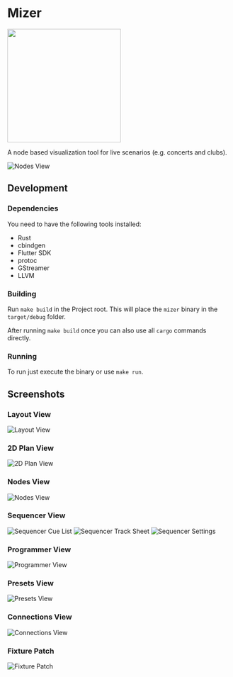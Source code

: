 # Mizer

<img src="assets/logo@512.png" width="256px" />

A node based visualization tool for live scenarios (e.g. concerts and clubs).

![Nodes View](docs/screenshots/nodes.png)

## Development

### Dependencies

You need to have the following tools installed:

* Rust
* cbindgen
* Flutter SDK
* protoc
* GStreamer
* LLVM

### Building

Run `make build` in the Project root. This will place the `mizer` binary in the `target/debug` folder.

After running `make build` once you can also use all `cargo` commands directly.

### Running

To run just execute the binary or use `make run`.

## Screenshots

### Layout View
![Layout View](docs/screenshots/layout.png)

### 2D Plan View
![2D Plan View](docs/screenshots/plan.png)

### Nodes View
![Nodes View](docs/screenshots/nodes.png)

### Sequencer View
![Sequencer Cue List](docs/screenshots/sequencer_cue_list.png)
![Sequencer Track Sheet](docs/screenshots/sequencer_track_sheet.png)
![Sequencer Settings](docs/screenshots/sequencer_settings.png)

### Programmer View
![Programmer View](docs/screenshots/programmer.png)

### Presets View
![Presets View](docs/screenshots/presets.png)

### Connections View
![Connections View](docs/screenshots/connections.png)

### Fixture Patch
![Fixture Patch](docs/screenshots/patch.png)
